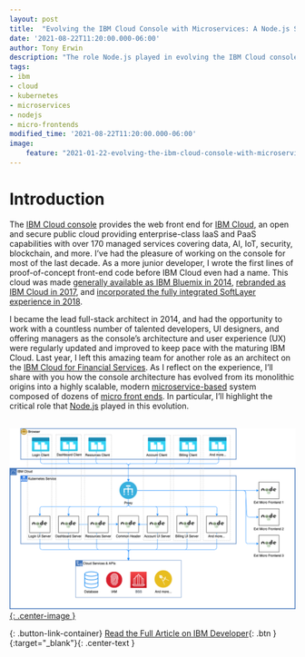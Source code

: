 ```yaml
---
layout: post
title:  "Evolving the IBM Cloud Console with Microservices: A Node.js Success Story"
date: '2021-08-22T11:20:00.000-06:00'
author: Tony Erwin
description: "The role Node.js played in evolving the IBM Cloud console architecture into a highly scalable, modern microservice-based system."
tags:
- ibm 
- cloud
- kubernetes
- microservices
- nodejs
- micro-frontends
modified_time: '2021-08-22T11:20:00.000-06:00'
image:
    feature: "2021-01-22-evolving-the-ibm-cloud-console-with-microservices-a-nodejs-success-story/console-current-architecture.png"
---
```


# Introduction
The <a href="https://cloud.ibm.com?cm_mmc=TonyErwin-_-Data-_-WW_WW-_-About" target="_blank">IBM Cloud console</a> provides the web front end for <a href="https://www.ibm.com/cloud" target="_blank">IBM Cloud</a>, an open and secure public cloud providing enterprise-class IaaS and PaaS capabilities with over 170 managed services covering data, AI, IoT, security, blockchain, and more. I’ve had the pleasure of working on the console for most of the last decade. As a more junior developer, I wrote the first lines of proof-of-concept front-end code before IBM Cloud even had a name. This cloud was made <a href="https://www.ibm.com/blogs/cloud-archive/2014/06/general-availability/" target="_blank">generally available as IBM Bluemix in 2014</a>, <a href="https://www.ibm.com/cloud/blog/announcements/bluemix-is-now-ibm-cloud" target="_blank">rebranded as IBM Cloud in 2017</a>, and <a href="https://www.ibm.com/blogs/cloud-archive/2018/11/enhanced-platform-experience/" target="_blank">incorporated the fully integrated SoftLayer experience in 2018</a>.

I became the lead full-stack architect in 2014, and had the opportunity to work with a countless number of talented developers, UI designers, and offering managers as the console’s architecture and user experience (UX) were regularly updated and improved to keep pace with the maturing IBM Cloud. Last year, I left this amazing team for another role as an architect on the <a href="https://www.ibm.com/cloud/financial-services" target="_blank">IBM Cloud for Financial Services</a>. As I reflect on the experience, I’ll share with you how the console architecture has evolved from its monolithic origins into a highly scalable, modern <a href="https://martinfowler.com/articles/microservices.html" target="_blank">microservice-based</a> system composed of dozens of <a href="https://martinfowler.com/articles/micro-frontends.html" target="_blank">micro front ends</a>. In particular, I’ll highlight the critical role that <a href="https://nodejs.org/" target="_blank">Node.js</a> played in this evolution.

&nbsp;
[![IBM Cloud Console Architecture Diagram](/images/2021-01-22-evolving-the-ibm-cloud-console-with-microservices-a-nodejs-success-story/console-current-architecture.png){: .center-image }](/images/2021-01-22-evolving-the-ibm-cloud-console-with-microservices-a-nodejs-success-story/console-current-architecture.png)

{: .button-link-container}
[Read the Full Article on IBM Developer](https://developer.ibm.com/articles/evolving-the-ibm-cloud-console-with-microservices-a-nodejs-success-story/){: .btn }{:target="_blank"}{: .center-text }
